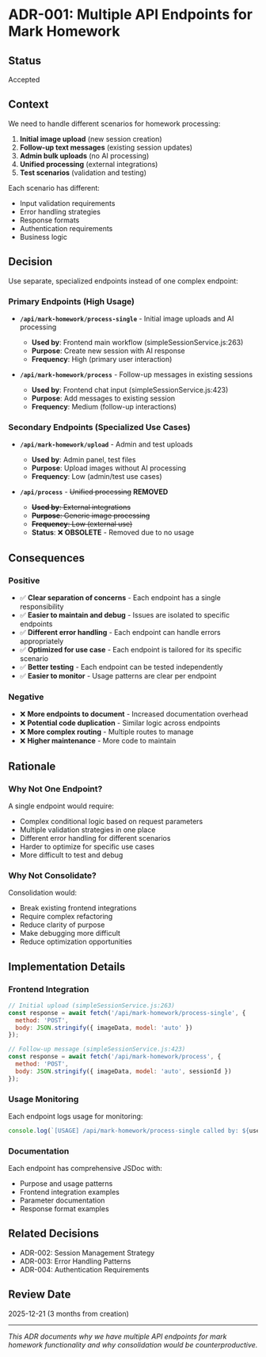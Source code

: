 # ADR-001: Multiple API Endpoints for Mark Homework

## Status
Accepted

## Context
We need to handle different scenarios for homework processing:
1. **Initial image upload** (new session creation)
2. **Follow-up text messages** (existing session updates)
3. **Admin bulk uploads** (no AI processing)
4. **Unified processing** (external integrations)
5. **Test scenarios** (validation and testing)

Each scenario has different:
- Input validation requirements
- Error handling strategies
- Response formats
- Authentication requirements
- Business logic

## Decision
Use separate, specialized endpoints instead of one complex endpoint:

### Primary Endpoints (High Usage)
- **`/api/mark-homework/process-single`** - Initial image uploads and AI processing
  - **Used by**: Frontend main workflow (simpleSessionService.js:263)
  - **Purpose**: Create new session with AI response
  - **Frequency**: High (primary user interaction)

- **`/api/mark-homework/process`** - Follow-up messages in existing sessions
  - **Used by**: Frontend chat input (simpleSessionService.js:423)
  - **Purpose**: Add messages to existing session
  - **Frequency**: Medium (follow-up interactions)

### Secondary Endpoints (Specialized Use Cases)
- **`/api/mark-homework/upload`** - Admin and test uploads
  - **Used by**: Admin panel, test files
  - **Purpose**: Upload images without AI processing
  - **Frequency**: Low (admin/test use cases)

- **`/api/process`** - ~~Unified processing~~ **REMOVED**
  - ~~**Used by**: External integrations~~
  - ~~**Purpose**: Generic image processing~~
  - ~~**Frequency**: Low (external use)~~
  - **Status**: ❌ **OBSOLETE** - Removed due to no usage

## Consequences

### Positive
- ✅ **Clear separation of concerns** - Each endpoint has a single responsibility
- ✅ **Easier to maintain and debug** - Issues are isolated to specific endpoints
- ✅ **Different error handling** - Each endpoint can handle errors appropriately
- ✅ **Optimized for use case** - Each endpoint is tailored for its specific scenario
- ✅ **Better testing** - Each endpoint can be tested independently
- ✅ **Easier to monitor** - Usage patterns are clear per endpoint

### Negative
- ❌ **More endpoints to document** - Increased documentation overhead
- ❌ **Potential code duplication** - Similar logic across endpoints
- ❌ **More complex routing** - Multiple routes to manage
- ❌ **Higher maintenance** - More code to maintain

## Rationale

### Why Not One Endpoint?
A single endpoint would require:
- Complex conditional logic based on request parameters
- Multiple validation strategies in one place
- Different error handling for different scenarios
- Harder to optimize for specific use cases
- More difficult to test and debug

### Why Not Consolidate?
Consolidation would:
- Break existing frontend integrations
- Require complex refactoring
- Reduce clarity of purpose
- Make debugging more difficult
- Reduce optimization opportunities

## Implementation Details

### Frontend Integration
```javascript
// Initial upload (simpleSessionService.js:263)
const response = await fetch('/api/mark-homework/process-single', {
  method: 'POST',
  body: JSON.stringify({ imageData, model: 'auto' })
});

// Follow-up message (simpleSessionService.js:423)
const response = await fetch('/api/mark-homework/process', {
  method: 'POST',
  body: JSON.stringify({ imageData, model: 'auto', sessionId })
});
```

### Usage Monitoring
Each endpoint logs usage for monitoring:
```javascript
console.log(`[USAGE] /api/mark-homework/process-single called by: ${userAgent}`);
```

### Documentation
Each endpoint has comprehensive JSDoc with:
- Purpose and usage patterns
- Frontend integration examples
- Parameter documentation
- Response format examples

## Related Decisions
- ADR-002: Session Management Strategy
- ADR-003: Error Handling Patterns
- ADR-004: Authentication Requirements

## Review Date
2025-12-21 (3 months from creation)

---

*This ADR documents why we have multiple API endpoints for mark homework functionality and why consolidation would be counterproductive.*
